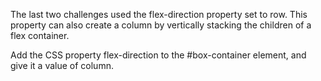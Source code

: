 The last two challenges used the flex-direction property set to row. This property can also create a column by vertically stacking the children of a flex container.


Add the CSS property flex-direction to the #box-container element, and give it a value of column.
